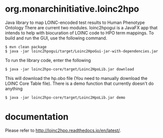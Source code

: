 # org.monarchinitiative.loinc2hpo
Java library to map LOINC-encoded test results to Human Phenotype Ontology
There are current two modules. loinc2hpogui is a JavaFX app that intends to help with biocuration of LOINC code to HPO term mappings. To build and run the GUI, use the following command.
```
$ mvn clean package
$ java -jar loinc2hpogui/target/Loinc2HpoGui-jar-with-dependencies.jar 

```
To run the library code, enter the following
```
$ java -jar loinc2hpo-core/target/Loinc2HpoLib.jar download
```
This will download the hp.obo file (You need to manually download the LOINC Core Table file). There is a demo function that currently doesn't do anything
```
$ java -jar loinc2hpo-core/target/Loinc2HpoLib.jar demo
```
# documentation
Please refer to http://loinc2hpo.readthedocs.io/en/latest/.

